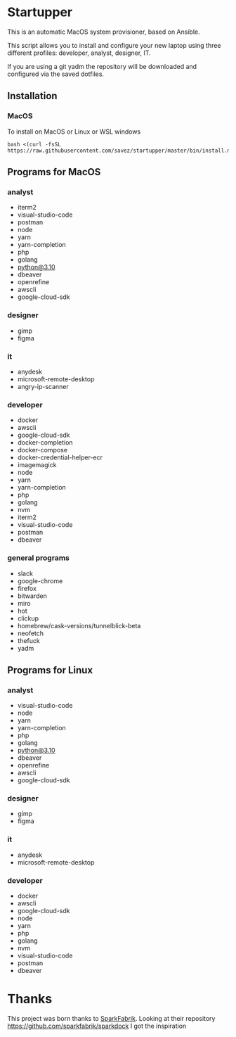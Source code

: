 # Startupper

This is an automatic MacOS system provisioner, based on Ansible.

This script allows you to install and configure your new laptop using three different profiles: developer, analyst, designer, IT.

If you are using a git yadm the repository will be downloaded and configured via the saved dotfiles.

## Installation

### MacOS

To install on MacOS or Linux or WSL windows

```
bash <(curl -fsSL https://raw.githubusercontent.com/savez/startupper/master/bin/install.macos)
```

## Programs for MacOS

### analyst

- iterm2
- visual-studio-code
- postman
- node
- yarn
- yarn-completion
- php
- golang
- python@3.10
- dbeaver
- openrefine
- awscli
- google-cloud-sdk

### designer

- gimp
- figma

### it

- anydesk
- microsoft-remote-desktop
- angry-ip-scanner

### developer
 
- docker
- awscli
- google-cloud-sdk
- docker-completion
- docker-compose
- docker-credential-helper-ecr
- imagemagick
- node
- yarn
- yarn-completion
- php
- golang
- nvm
- iterm2
- visual-studio-code
- postman
- dbeaver

### general programs

- slack
- google-chrome
- firefox
- bitwarden
- miro
- hot
- clickup
- homebrew/cask-versions/tunnelblick-beta
- neofetch
- thefuck
- yadm

## Programs for Linux

### analyst

- visual-studio-code
- node
- yarn
- yarn-completion
- php
- golang
- python@3.10
- dbeaver
- openrefine
- awscli
- google-cloud-sdk

### designer

- gimp
- figma

### it

- anydesk
- microsoft-remote-desktop

### developer

- docker
- awscli
- google-cloud-sdk
- node
- yarn
- php
- golang
- nvm
- visual-studio-code
- postman
- dbeaver

# Thanks

This project was born thanks to [SparkFabrik](<https://github.com/sparkfabrik>).
Looking at their repository <https://github.com/sparkfabrik/sparkdock> I got the inspiration
